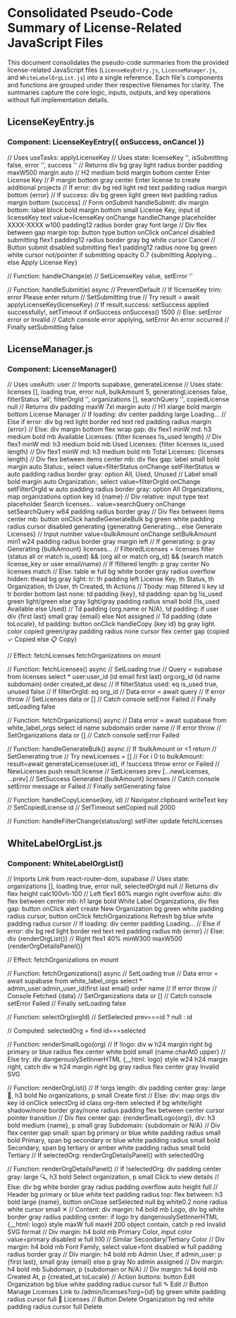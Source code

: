 # Consolidated Pseudo-Code Summary of License-Related JavaScript Files

This document consolidates the pseudo-code summaries from the provided license-related JavaScript files (`LicenseKeyEntry.js`, `LicenseManager.js`, and `WhiteLabelOrgList.js`) into a single reference. Each file's components and functions are grouped under their respective filenames for clarity. The summaries capture the core logic, inputs, outputs, and key operations without full implementation details.

## LicenseKeyEntry.js

### Component: LicenseKeyEntry({ onSuccess, onCancel })
// Uses useTasks: applyLicenseKey
// Uses state: licenseKey '', isSubmitting false, error '', success ''
// Returns div bg gray light radius border padding maxW500 margin auto
// H2 medium bold margin bottom center Enter License Key
// P margin bottom gray center Enter license to create additional projects
// If error: div bg red light red text padding radius margin bottom {error}
// If success: div bg green light green text padding radius margin bottom {success}
// Form onSubmit handleSubmit: div margin bottom: label block bold margin bottom small License Key, input id licenseKey text value=licenseKey onChange handleChange placeholder XXXX-XXXX w100 padding12 radius border gray font large
// Div flex between gap margin top: button type button onClick onCancel disabled submitting flex1 padding12 radius border gray bg white cursor Cancel
// Button submit disabled submitting flex1 padding12 radius none bg green white cursor not/pointer if submitting opacity 0.7 {submitting Applying... else Apply License Key}

// Function: handleChange(e)
// SetLicenseKey value, setError ''

// Function: handleSubmit(e) async
// PreventDefault
// If !licenseKey trim: error Please enter return
// SetSubmitting true
// Try result = await applyLicenseKey(licenseKey)
// If result.success: setSuccess applied successfully!, setTimeout if onSuccess onSuccess() 1500
// Else: setError error or Invalid
// Catch console error applying, setError An error occurred
// Finally setSubmitting false

## LicenseManager.js

### Component: LicenseManager()
// Uses useAuth: user
// Imports supabase, generateLicense
// Uses state: licenses [], loading true, error null, bulkAmount 5, generatingLicenses false, filterStatus 'all', filterOrgId '', organizations [], searchQuery '', copiedLicense null
// Returns div padding maxW 7xl margin auto
// H1 xlarge bold margin bottom License Manager
// If loading: div center padding large Loading...
// Else if error: div bg red light border red text red padding radius margin {error}
// Else: div margin bottom flex wrap gap: div flex1 minW md: h3 medium bold mb Available Licenses: {filter licenses !is_used length}
// Div flex1 minW md: h3 medium bold mb Used Licenses: {filter licenses is_used length}
// Div flex1 minW md: h3 medium bold mb Total Licenses: {licenses length}
// Div flex between items center mb: div flex gap: label small bold margin auto Status:, select value=filterStatus onChange setFilterStatus w auto padding radius border gray: option All, Used, Unused
// Label small bold margin auto Organization:, select value=filterOrgId onChange setFilterOrgId w auto padding radius border gray: option All Organizations, map organizations option key id {name}
// Div relative: input type text placeholder Search licenses... value=searchQuery onChange setSearchQuery w64 padding radius border gray
// Div flex between items center mb: button onClick handleGenerateBulk bg green white padding radius cursor disabled generating {generating Generating... else Generate Licenses}
// Input number value=bulkAmount onChange setBulkAmount min1 w24 padding radius border gray margin left
// If generating: p gray Generating {bulkAmount} licenses...
// FilteredLicenses = licenses filter (status all or match is_used) && (org all or match org_id) && (search match license_key or user email/name)
// If !filtered length: p gray center No licenses match
// Else: table w full bg white border gray radius overflow hidden: thead bg gray light: tr: th padding left License Key, th Status, th Organization, th User, th Created, th Actions
// Tbody: map filtered li key id tr border bottom last none: td padding {key}, td padding: span bg !is_used green light/green else gray light/gray padding radius small bold {!is_used Available else Used}
// Td padding {org.name or N/A}, td padding: if user div {first last} small gray {email} else Not assigned
// Td padding {date toLocale}, td padding: button onClick handleCopy {key id} bg gray light color copied green/gray padding radius none cursor flex center gap {copied ✓ Copied else 📋 Copy}

// Effect: fetchLicenses fetchOrganizations on mount

// Function: fetchLicenses() async
// SetLoading true
// Query = supabase from licenses select * user:user_id (id email first last) org:org_id (id name subdomain) order created_at desc
// If filterStatus used: eq is_used true, unused false
// If filterOrgId: eq org_id
// Data error = await query
// If error throw
// SetLicenses data or []
// Catch console setError Failed
// Finally setLoading false

// Function: fetchOrganizations() async
// Data error = await supabase from white_label_orgs select id name subdomain order name
// If error throw
// SetOrganizations data or []
// Catch console setError Failed

// Function: handleGenerateBulk() async
// If !bulkAmount or <1 return
// SetGenerating true
// Try newLicenses = []
// For i 0 to bulkAmount: result=await generateLicense(user.id), if !success throw error or Failed
// NewLicenses push result.license
// SetLicenses prev [...newLicenses, ...prev]
// SetSuccess Generated {bulkAmount} licenses
// Catch console setError message or Failed
// Finally setGenerating false

// Function: handleCopyLicense(key, id)
// Navigator.clipboard writeText key
// SetCopiedLicense id
// SetTimeout setCopied null 2000

// Function: handleFilterChange(status/org) setFilter update fetchLicenses

## WhiteLabelOrgList.js

### Component: WhiteLabelOrgList()
// Imports Link from react-router-dom, supabase
// Uses state: organizations [], loading true, error null, selectedOrgId null
// Returns div flex height calc100vh-100
// Left flex1 60% margin right overflow auto: div flex between center mb: h1 large bold White Label Organizations, div flex gap: button onClick alert create New Organization bg green white padding radius cursor, button onClick fetchOrganizations Refresh bg blue white padding radius cursor
// If loading: div center padding Loading...
// Else if error: div bg red light border red text red padding radius mb {error}
// Else: div {renderOrgList()}
// Right flex1 40% minW300 maxW500 {renderOrgDetailsPanel()}

// Effect: fetchOrganizations on mount

// Function: fetchOrganizations() async
// SetLoading true
// Data error = await supabase from white_label_orgs select * admin_user:admin_user_id(first last email) order name
// If error throw
// Console Fetched {data}
// SetOrganizations data or []
// Catch console setError Failed
// Finally setLoading false

// Function: selectOrg(orgId)
// SetSelected prev===id ? null : id

// Computed: selectedOrg = find id===selected

// Function: renderSmallLogo(org)
// If !logo: div w h24 margin right bg primary or blue radius flex center white bold small {name.charAt0 upper}
// Else try: div dangerouslySetInnerHTML {__html: logo} style w24 h24 margin right, catch div w h24 margin right bg gray radius flex center gray Invalid SVG

// Function: renderOrgList()
// If !orgs length: div padding center gray: large 🏢, h3 bold No organizations, p small Create first
// Else: div: map orgs div key id onClick selectOrg id class org-item selected if bg white/light shadow/none border gray/none radius padding flex between center cursor pointer transition
// Div flex center gap: {renderSmallLogo(org)}, div: h3 bold medium {name}, p small gray Subdomain: {subdomain or N/A}
// Div flex center gap small: span bg primary or blue white padding radius small bold Primary, span bg secondary or blue white padding radius small bold Secondary, span bg tertiary or amber white padding radius small bold Tertiary
// If selectedOrg: renderOrgDetailsPanel() with selectedOrg

// Function: renderOrgDetailsPanel()
// If !selectedOrg: div padding center gray: large 🔍, h3 bold Select organization, p small Click to view details
// Else: div bg white border gray radius padding overflow auto height full
// Header bg primary or blue white text padding radius top: flex between: h3 bold large {name}, button onClose setSelected null bg white0.2 none radius white cursor small ✕
// Content: div margin: h4 bold mb Logo, div bg white border gray radius padding center: if logo try dangerouslySetInnerHTML {__html: logo} style maxW full maxH 200 object contain, catch p red Invalid SVG format
// Div margin: h4 bold mb Primary Color, input color value=primary disabled w full h10
// Similar Secondary/Tertiary Color
// Div margin: h4 bold mb Font Family, select value=font disabled w full padding radius border gray
// Div margin: h4 bold mb Admin User, if admin_user: p {first last}, small gray {email} else p gray No admin assigned
// Div margin: h4 bold mb Subdomain, p {subdomain or N/A}
// Div margin: h4 bold mb Created At, p {created_at toLocale}
// Action buttons: button Edit Organization bg blue white padding radius cursor full ✎ Edit
// Button Manage Licenses Link to /admin/licenses?org={id} bg green white padding radius cursor full 📜 Licenses
// Button Delete Organization bg red white padding radius cursor full Delete